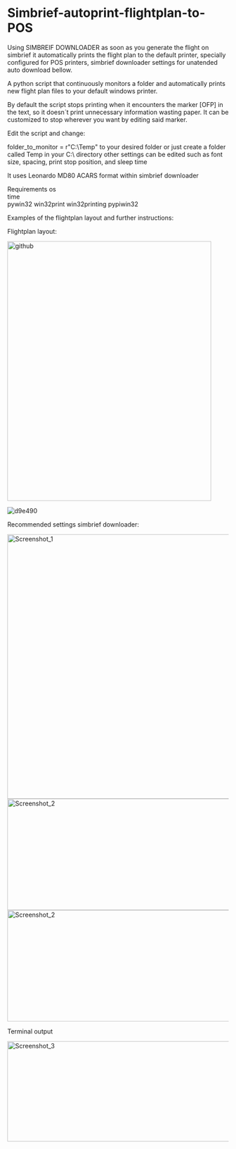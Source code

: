 # Simbrief-autoprint-flightplan-to-POS

Using SIMBREIF DOWNLOADER as soon as you generate the flight on simbrief it automatically prints the flight plan to the default printer, specially configured for POS printers, simbrief downloader settings for unatended auto download bellow.



A python script that continuously monitors a folder and automatically prints new flight plan files to your default windows printer. 


By default the script stops printing when it encounters the marker [OFP] in the text, so it doesn´t print unnecessary information wasting paper. It can be customized to stop wherever you want by editing said marker.



Edit the script and change:

folder_to_monitor = r"C:\Temp" to your desired folder or just create a folder called Temp in your C:\ directory
other settings can be edited such as font size, spacing, print stop position, and sleep time

It uses Leonardo MD80 ACARS format within simbrief downloader



Requirements
os	
time	
pywin32 win32print win32printing pypiwin32



Examples of the flightplan layout and further instructions:

Flightplan layout:
                                       
                                          



<img width="464" height="590" alt="github" src="https://github.com/user-attachments/assets/8cd5fa02-df24-4ccc-8683-e8b8ac344bbd" />

![d9e490](https://github.com/user-attachments/assets/c457a3c1-f808-43a6-9863-d6537df39c63)

Recommended settings simbrief downloader:






<img width="639" height="601" alt="Screenshot_1" src="https://github.com/user-attachments/assets/2e8123e8-e3ed-49e2-9b1f-6973338bccef" />


<img width="924" height="253" alt="Screenshot_2" src="https://github.com/user-attachments/assets/e8ef2c7d-0bd0-4468-8244-e54a0e246318" />

<img width="924" height="253" alt="Screenshot_2" src="https://github.com/user-attachments/assets/3282f9e7-a814-4a63-968e-9db4545ab4b1" />


Terminal output

<img width="956" height="228" alt="Screenshot_3" src="https://github.com/user-attachments/assets/88fbdfe4-2d31-408e-9e76-c3ea2bc58da3" />
